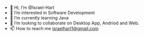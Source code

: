 - 👋 Hi, I’m @Israel-Hart
- 👀 I’m interested in Software Development
- 🌱 I’m currently learning Java
- 💞️ I’m looking to collaborate on Desktop App, Andriod and Web.
- 📫 How to reach me israelhart1@gmail.com

<!---
Israel-Hart/Israel-Hart is a ✨ special ✨ repository because its `README.md` (this file) appears on your GitHub profile.
You can click the Preview link to take a look at your changes.
--->

